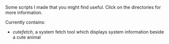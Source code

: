 Some scripts I made that you might find useful. Click on the directories for more information.

Currently contains:
- *cutefetch*, a system fetch tool which displays system information beside a cute animal
